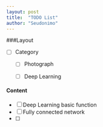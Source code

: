 ```yaml
---
layout: post
title:  "TODO List"
author: "Seudonimo"
---
```




###Layout

- [ ] Category
  - [ ] Photograph
  - [ ] Deep Learning



#### Content

- [ ] Deep Learning basic function
- [ ] Fully connected network
- [ ] 